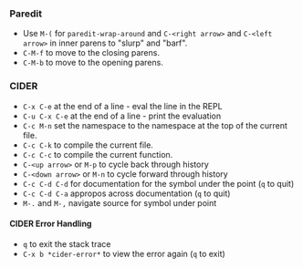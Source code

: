 
### Paredit

* Use `M-(` for `paredit-wrap-around` and `C-<right arrow>` and `C-<left arrow>`
in inner parens to "slurp" and "barf".
* `C-M-f` to move to the closing parens.
* `C-M-b` to move to the opening parens.

### CIDER

* `C-x C-e` at the end of a line - eval the line in the REPL
* `C-u C-x C-e` at the end of a line - print the evaluation
* `C-c M-n` set the namespace to the namespace at the top of the current file.
* `C-c C-k` to compile the current file.
* `C-c C-c` to compile the current function.
* `C-<up arrow>` or `M-p` to cycle back through history
* `C-<down arrow>` or `M-n` to cycle forward through history
* `C-c C-d C-d` for documentation for the symbol under the point (`q` to quit)
* `C-c C-d C-a` appropos across documentation (`q` to quit)
* `M-.` and `M-,` navigate source for symbol under point

#### CIDER Error Handling

* `q` to exit the stack trace
* `C-x b *cider-error*` to view the error again (`q` to exit)

